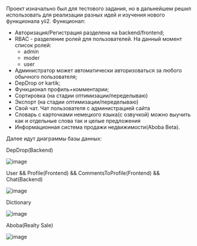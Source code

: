 Проект изначально был для тестового задания, но в дальнейшем решил использовать для реализации разных идей и изучения нового функционала yii2.
Функционал:
* Авторизация/Регистрация разделена на backend/frontend;
* RBAC - разделение ролей для пользователей. На данный момент список ролей:
  * admin
  * moder
  * user
* Администратор может автоматически авторизоваться за любого обычного пользователя;
* DepDrop от kartik;
* Функционал профиль+комментарии;
* Сортировка (на стадии оптимизации/переделываю)
* Экспорт (на стадии оптимизации/переделываю)
* Свой чат. Чат пользователя с администрацией сайта
* Словарь с карточками немецкого языка(с озвучкой) можно выучить как и отдельные слова так и целые предложения
* Информационная система продажи недвижимости(Aboba Beta).

Далее идут диаграммы базы данных:

DepDrop(Backend)


![image](https://user-images.githubusercontent.com/74964601/185903247-0b274990-af56-40ad-b343-da0a3ab88ebd.png)



User && Profile(Frontend) && CommentsToProfile(Frontend) && Chat(Backend)


![image](https://user-images.githubusercontent.com/74964601/203968176-20f759ef-4baf-4711-babe-049fd201724a.png)

Dictionary

![image](https://user-images.githubusercontent.com/74964601/210761823-e9f51229-bfb1-47e1-ba98-9ce7fb27a4dc.png)

Aboba(Realty Sale)

![image](https://user-images.githubusercontent.com/74964601/210760349-7f4b18d6-5a57-4de6-a3bf-a4f16880785f.png)
